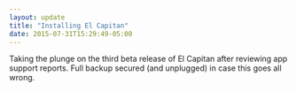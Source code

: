 ```yaml
---
layout: update
title: "Installing El Capitan"
date: 2015-07-31T15:29:49-05:00
---
```


Taking the plunge on the third beta release of El Capitan after reviewing app support reports. Full backup secured (and unplugged) in case this goes all wrong. 